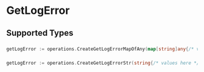 # GetLogError


## Supported Types

### 

```go
getLogError := operations.CreateGetLogErrorMapOfAny(map[string]any{/* values here */})
```

### 

```go
getLogError := operations.CreateGetLogErrorStr(string{/* values here */})
```

